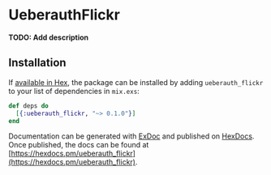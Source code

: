 # UeberauthFlickr

**TODO: Add description**

## Installation

If [available in Hex](https://hex.pm/docs/publish), the package can be installed
by adding `ueberauth_flickr` to your list of dependencies in `mix.exs`:

```elixir
def deps do
  [{:ueberauth_flickr, "~> 0.1.0"}]
end
```

Documentation can be generated with [ExDoc](https://github.com/elixir-lang/ex_doc)
and published on [HexDocs](https://hexdocs.pm). Once published, the docs can
be found at [https://hexdocs.pm/ueberauth_flickr](https://hexdocs.pm/ueberauth_flickr).

